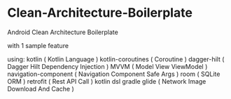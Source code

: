 # Clean-Architecture-Boilerplate
Android Clean Architecture Boilerplate

with 1 sample feature

using:
kotlin ( Kotlin Language )
kotlin-coroutines ( Coroutine )
dagger-hilt ( Dagger Hilt Dependency Injection )
MVVM ( Model View ViewModel )
navigation-component ( Navigation Component Safe Args )
room ( SQLite ORM )
retrofit ( Rest API Call )
kotlin dsl gradle
glide ( Network Image Download And Cache )
